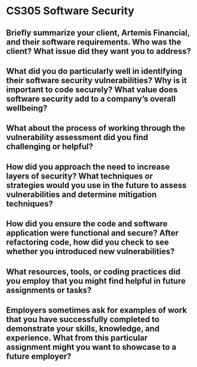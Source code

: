 # CS305 Software Security


## Briefly summarize your client, Artemis Financial, and their software requirements. Who was the client? What issue did they want you to address?


## What did you do particularly well in identifying their software security vulnerabilities? Why is it important to code securely? What value does software security add to a company’s overall wellbeing?


## What about the process of working through the vulnerability assessment did you find challenging or helpful?


## How did you approach the need to increase layers of security? What techniques or strategies would you use in the future to assess vulnerabilities and determine mitigation techniques?


## How did you ensure the code and software application were functional and secure? After refactoring code, how did you check to see whether you introduced new vulnerabilities?


## What resources, tools, or coding practices did you employ that you might find helpful in future assignments or tasks?


## Employers sometimes ask for examples of work that you have successfully completed to demonstrate your skills, knowledge, and experience. What from this particular assignment might you want to showcase to a future employer?
